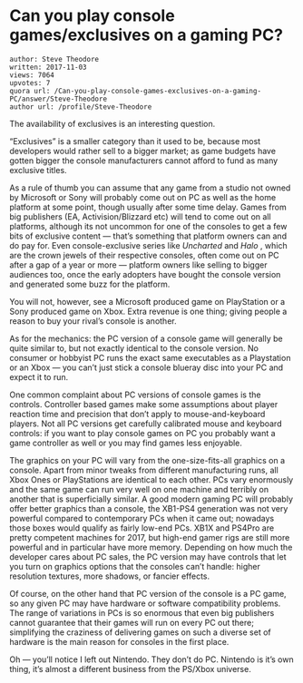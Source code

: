 # Can you play console games/exclusives on a gaming PC?

	author: Steve Theodore
	written: 2017-11-03
	views: 7064
	upvotes: 7
	quora url: /Can-you-play-console-games-exclusives-on-a-gaming-PC/answer/Steve-Theodore
	author url: /profile/Steve-Theodore


The availability of exclusives is an interesting question.

“Exclusives” is a smaller category than it used to be, because most developers would rather sell to a bigger market; as game budgets have gotten bigger the console manufacturers cannot afford to fund as many exclusive titles.

As a rule of thumb you can assume that any game from a studio not owned by Microsoft or Sony will probably come out on PC as well as the home platform at some point, though usually after some time delay. Games from big publishers (EA, Activision/Blizzard etc) will tend to come out on all platforms, although its not uncommon for one of the consoles to get a few bits of exclusive content — that’s something that platform owners can and do pay for. Even console-exclusive series like _Uncharted_ and _Halo_ , which are the crown jewels of their respective consoles, often come out on PC after a gap of a year or more — platform owners like selling to bigger audiences too, once the early adopters have bought the console version and generated some buzz for the platform.

You will not, however, see a Microsoft produced game on PlayStation or a Sony produced game on Xbox. Extra revenue is one thing; giving people a reason to buy your rival’s console is another.

As for the mechanics: the PC version of a console game will generally be quite similar to, but not exactly identical to the console version. No consumer or hobbyist PC runs the exact same executables as a Playstation or an Xbox — you can’t just stick a console blueray disc into your PC and expect it to run.

One common complaint about PC versions of console games is the controls. Controller based games make some assumptions about player reaction time and precision that don’t apply to mouse-and-keyboard players. Not all PC versions get carefully calibrated mouse and keyboard controls: if you want to play console games on PC you probably want a game controller as well or you may find games less enjoyable.

The graphics on your PC will vary from the one-size-fits-all graphics on a console. Apart from minor tweaks from different manufacturing runs, all Xbox Ones or PlayStations are identical to each other. PCs vary enormously and the same game can run very well on one machine and terribly on another that is superficially similar. A good modern gaming PC will probably offer better graphics than a console, the XB1-PS4 generation was not very powerful compared to contemporary PCs when it came out; nowadays those boxes would qualify as fairly low-end PCs. XB1X and PS4Pro are pretty competent machines for 2017, but high-end gamer rigs are still more powerful and in particular have more memory. Depending on how much the developer cares about PC sales, the PC version may have controls that let you turn on graphics options that the consoles can’t handle: higher resolution textures, more shadows, or fancier effects.

Of course, on the other hand that PC version of the console is a PC game, so any given PC may have hardware or software compatibility problems. The range of variations in PCs is so enormous that even big publishers cannot guarantee that their games will run on every PC out there; simplifying the craziness of delivering games on such a diverse set of hardware is the main reason for consoles in the first place.

Oh — you’ll notice I left out Nintendo. They don’t do PC. Nintendo is it’s own thing, it’s almost a different business from the PS/Xbox universe.

